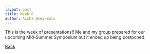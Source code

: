 ```yaml
---
layout: post
title: Week 6
author: Aisha Osei-Zulu
---
```

This is the week of presentations!! Me and my group prepared for our upcoming Mid-Summer Symposium but it ended up being postponed.

[Back](./)

